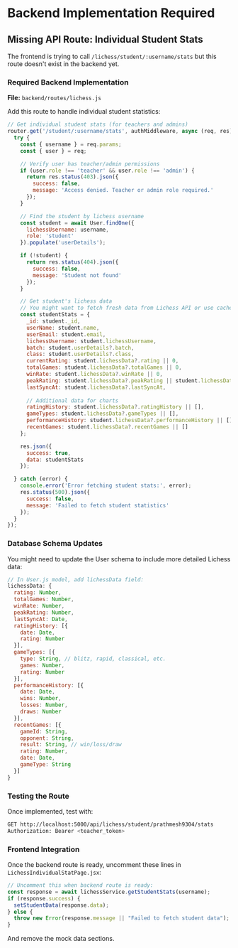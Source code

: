 # Backend Implementation Required

## Missing API Route: Individual Student Stats

The frontend is trying to call `/lichess/student/:username/stats` but this route doesn't exist in the backend yet.

### Required Backend Implementation

**File:** `backend/routes/lichess.js`

Add this route to handle individual student statistics:

```javascript
// Get individual student stats (for teachers and admins)
router.get('/student/:username/stats', authMiddleware, async (req, res) => {
  try {
    const { username } = req.params;
    const { user } = req;

    // Verify user has teacher/admin permissions
    if (user.role !== 'teacher' && user.role !== 'admin') {
      return res.status(403).json({
        success: false,
        message: 'Access denied. Teacher or admin role required.'
      });
    }

    // Find the student by lichess username
    const student = await User.findOne({ 
      lichessUsername: username,
      role: 'student'
    }).populate('userDetails');

    if (!student) {
      return res.status(404).json({
        success: false,
        message: 'Student not found'
      });
    }

    // Get student's lichess data
    // You might want to fetch fresh data from Lichess API or use cached data
    const studentStats = {
      _id: student._id,
      userName: student.name,
      userEmail: student.email,
      lichessUsername: student.lichessUsername,
      batch: student.userDetails?.batch,
      class: student.userDetails?.class,
      currentRating: student.lichessData?.rating || 0,
      totalGames: student.lichessData?.totalGames || 0,
      winRate: student.lichessData?.winRate || 0,
      peakRating: student.lichessData?.peakRating || student.lichessData?.rating || 0,
      lastSyncAt: student.lichessData?.lastSyncAt,
      
      // Additional data for charts
      ratingHistory: student.lichessData?.ratingHistory || [],
      gameTypes: student.lichessData?.gameTypes || [],
      performanceHistory: student.lichessData?.performanceHistory || [],
      recentGames: student.lichessData?.recentGames || []
    };

    res.json({
      success: true,
      data: studentStats
    });

  } catch (error) {
    console.error('Error fetching student stats:', error);
    res.status(500).json({
      success: false,
      message: 'Failed to fetch student statistics'
    });
  }
});
```

### Database Schema Updates

You might need to update the User schema to include more detailed Lichess data:

```javascript
// In User.js model, add lichessData field:
lichessData: {
  rating: Number,
  totalGames: Number,
  winRate: Number,
  peakRating: Number,
  lastSyncAt: Date,
  ratingHistory: [{
    date: Date,
    rating: Number
  }],
  gameTypes: [{
    type: String, // blitz, rapid, classical, etc.
    games: Number,
    rating: Number
  }],
  performanceHistory: [{
    date: Date,
    wins: Number,
    losses: Number,
    draws: Number
  }],
  recentGames: [{
    gameId: String,
    opponent: String,
    result: String, // win/loss/draw
    rating: Number,
    date: Date,
    gameType: String
  }]
}
```

### Testing the Route

Once implemented, test with:
```bash
GET http://localhost:5000/api/lichess/student/prathmesh9304/stats
Authorization: Bearer <teacher_token>
```

### Frontend Integration

Once the backend route is ready, uncomment these lines in `LichessIndividualStatPage.jsx`:

```javascript
// Uncomment this when backend route is ready:
const response = await lichessService.getStudentStats(username);
if (response.success) {
  setStudentData(response.data);
} else {
  throw new Error(response.message || "Failed to fetch student data");
}
```

And remove the mock data sections.
